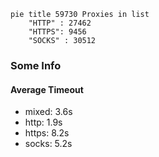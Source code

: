
```mermaid
pie title 59730 Proxies in list
    "HTTP" : 27462
    "HTTPS": 9456
    "SOCKS" : 30512
```

### Some Info
#### Average Timeout

- mixed: 3.6s
- http: 1.9s
- https: 8.2s
- socks: 5.2s